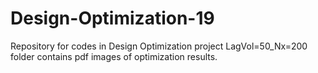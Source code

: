 # Design-Optimization-19
Repository for codes in Design Optimization project
LagVol=50_Nx=200 folder contains pdf images of optimization results.
